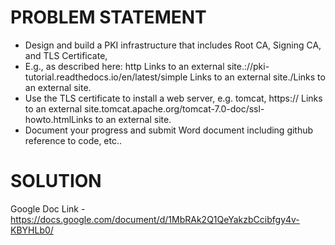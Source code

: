# PROBLEM STATEMENT

- Design and build a PKI infrastructure that includes Root CA, Signing CA, and TLS Certificate,
- E.g., as described here: http Links to an external site.://pki-tutorial.readthedocs.io/en/latest/simple Links to an external site./Links to an external site.
- Use the TLS certificate to install a web server, e.g. tomcat, https:// Links to an external site.tomcat.apache.org/tomcat-7.0-doc/ssl-howto.htmlLinks to an external site.
- Document your progress and submit Word document including github reference to code, etc..

# SOLUTION

Google Doc Link - https://docs.google.com/document/d/1MbRAk2Q1QeYakzbCcibfgy4v-KBYHLb0/

